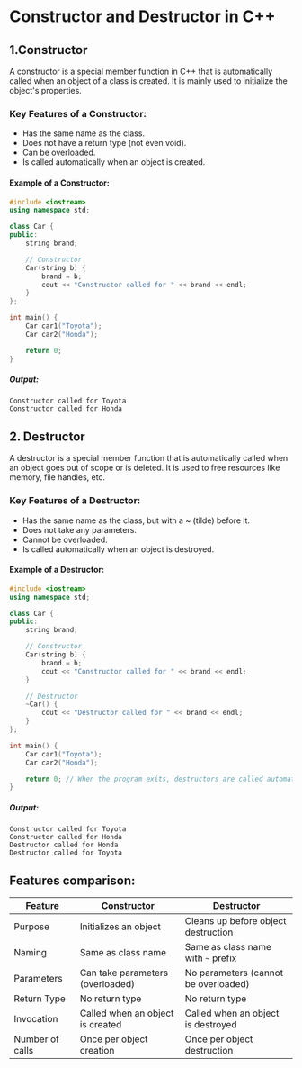 # Constructor and Destructor in C++

## 1.Constructor
A constructor is a special member function in C++ that is automatically called when an object of a class is created. It is mainly used to initialize the object's properties.

### Key Features of a Constructor:
 - Has the same name as the class.
 - Does not have a return type (not even void).
 - Can be overloaded.
 - Is called automatically when an object is created.


#### Example of a Constructor:
```cpp
#include <iostream>
using namespace std;

class Car {
public:
    string brand;

    // Constructor
    Car(string b) {
        brand = b;
        cout << "Constructor called for " << brand << endl;
    }
};

int main() {
    Car car1("Toyota");
    Car car2("Honda");

    return 0;
}
```
##### Output:
```
Constructor called for Toyota
Constructor called for Honda
```

## 2. Destructor
A destructor is a special member function that is automatically called when an object goes out of scope or is deleted. It is used to free resources like memory, file handles, etc.

### Key Features of a Destructor:
 - Has the same name as the class, but with a ~ (tilde) before it.
 - Does not take any parameters.
 - Cannot be overloaded.
 - Is called automatically when an object is destroyed.

#### Example of a Destructor:
```cpp
#include <iostream>
using namespace std;

class Car {
public:
    string brand;

    // Constructor
    Car(string b) {
        brand = b;
        cout << "Constructor called for " << brand << endl;
    }

    // Destructor
    ~Car() {
        cout << "Destructor called for " << brand << endl;
    }
};

int main() {
    Car car1("Toyota");
    Car car2("Honda");

    return 0; // When the program exits, destructors are called automatically
}
```

##### Output:
```
Constructor called for Toyota
Constructor called for Honda
Destructor called for Honda
Destructor called for Toyota
```


## Features comparison:
| Feature         | Constructor | Destructor |
|---------------|-------------|-------------|
| Purpose       | Initializes an object | Cleans up before object destruction |
| Naming       | Same as class name | Same as class name with `~` prefix |
| Parameters  | Can take parameters (overloaded) | No parameters (cannot be overloaded) |
| Return Type | No return type | No return type |
| Invocation | Called when an object is created | Called when an object is destroyed |
| Number of calls | Once per object creation | Once per object destruction |
<br>
<br>




